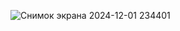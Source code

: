 ![Снимок экрана 2024-12-01 234401](https://github.com/user-attachments/assets/c29a2a67-7746-4a57-a7f7-433f05109309)
